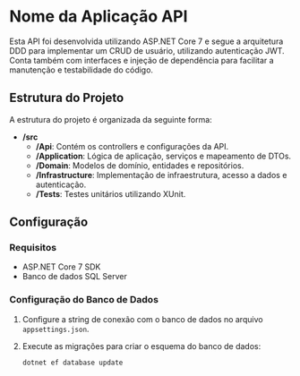 # Nome da Aplicação API

Esta API foi desenvolvida utilizando ASP.NET Core 7 e segue a arquitetura DDD para implementar um CRUD de usuário, utilizando autenticação JWT. 
Conta também com interfaces e injeção de dependência para facilitar a manutenção e testabilidade do código.

## Estrutura do Projeto

A estrutura do projeto é organizada da seguinte forma:

- **/src**
  - **/Api**: Contém os controllers e configurações da API.
  - **/Application**: Lógica de aplicação, serviços e mapeamento de DTOs.
  - **/Domain**: Modelos de domínio, entidades e repositórios.
  - **/Infrastructure**: Implementação de infraestrutura, acesso a dados e autenticação.
  - **/Tests**: Testes unitários utilizando XUnit.

## Configuração

### Requisitos

- ASP.NET Core 7 SDK
- Banco de dados SQL Server

### Configuração do Banco de Dados

1. Configure a string de conexão com o banco de dados no arquivo `appsettings.json`.
2. Execute as migrações para criar o esquema do banco de dados:

   ```bash
   dotnet ef database update
